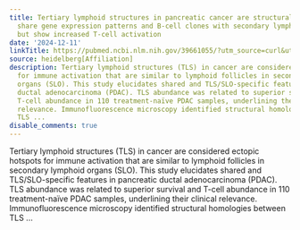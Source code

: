 ```yaml
---
title: Tertiary lymphoid structures in pancreatic cancer are structurally homologous,
  share gene expression patterns and B-cell clones with secondary lymphoid organs
  but show increased T-cell activation
date: '2024-12-11'
linkTitle: https://pubmed.ncbi.nlm.nih.gov/39661055/?utm_source=curl&utm_medium=rss&utm_campaign=pubmed-2&utm_content=1FakS-2QOkCT8HsMOQP1bCRQ4YzyumYOmxmF0moLsQ3dFB1E9V&fc=20220326224207&ff=20241211171330&v=2.18.0.post9+e462414
source: heidelberg[Affiliation]
description: Tertiary lymphoid structures (TLS) in cancer are considered ectopic hotspots
  for immune activation that are similar to lymphoid follicles in secondary lymphoid
  organs (SLO). This study elucidates shared and TLS/SLO-specific features in pancreatic
  ductal adenocarcinoma (PDAC). TLS abundance was related to superior survival and
  T-cell abundance in 110 treatment-naïve PDAC samples, underlining their clinical
  relevance. Immunofluorescence microscopy identified structural homologies between
  TLS ...
disable_comments: true
---
```

Tertiary lymphoid structures (TLS) in cancer are considered ectopic hotspots for immune activation that are similar to lymphoid follicles in secondary lymphoid organs (SLO). This study elucidates shared and TLS/SLO-specific features in pancreatic ductal adenocarcinoma (PDAC). TLS abundance was related to superior survival and T-cell abundance in 110 treatment-naïve PDAC samples, underlining their clinical relevance. Immunofluorescence microscopy identified structural homologies between TLS ...